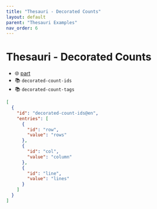 ```yaml
---
title: "Thesauri - Decorated Counts"
layout: default
parent: "Thesauri Examples"
nav_order: 6
---
```


# Thesauri - Decorated Counts

- 🌐 [part](https://github.com/vedph/cadmus-general/blob/master/docs/decorated-counts.md)
- 📚 `decorated-count-ids`
- 📚 `decorated-count-tags`

```json
[
  {
    "id": "decorated-count-ids@en",
    "entries": [
      {
        "id": "row",
        "value": "rows"
      },
      {
        "id": "col",
        "value": "column"
      },
      {
        "id": "line",
        "value": "lines"
      }
    ]
  }
]
```
